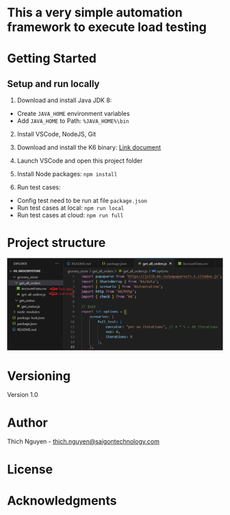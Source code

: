 # This a very simple automation framework to execute load testing

# Getting Started

## Setup and run locally

1. Download and install Java JDK 8:
- Create `JAVA_HOME` environment variables
- Add `JAVA_HOME` to Path: `%JAVA_HOME%\bin`

2. Install VSCode, NodeJS, Git


3.  Download and install the K6 binary: [Link document](https://k6.io/docs/get-started/installation/#download-the-k6-binary)

5. Launch VSCode and open this project folder

6. Install Node packages: `npm install`

7. Run test cases:
- Config test need to be run at file `package.json`
- Run test cases at local: `npm run local`
- Run test cases at cloud: `npm run full`

# Project structure
![Alt text](./assets/Project_Structure.png?raw=true "Project structure")

# Versioning
Version 1.0

# Author
Thich Nguyen - thich.nguyen@saigontechnology.com

# License

# Acknowledgments